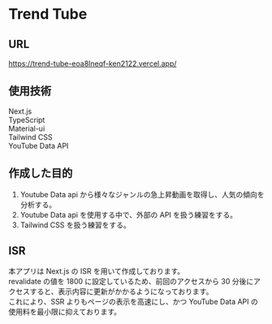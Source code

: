 # Trend Tube

## URL

https://trend-tube-eoa8lneqf-ken2122.vercel.app/

## 使用技術

Next.js  
TypeScript  
Material-ui  
Tailwind CSS  
YouTube Data API

## 作成した目的

1. Youtube Data api から様々なジャンルの急上昇動画を取得し、人気の傾向を分析する。
1. Youtube Data api を使用する中で、外部の API を扱う練習をする。
1. Tailwind CSS を扱う練習をする。

## ISR

本アプリは Next.js の ISR を用いて作成しております。  
revalidate の値を 1800 に設定しているため、前回のアクセスから 30 分後にアクセスすると、表示内容に更新がかかるようになっております。  
これにより、SSR よりもページの表示を高速にし、かつ YouTube Data API の使用料を最小限に抑えております。
